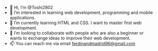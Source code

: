 - 👋 Hi, I’m @Toshi2802
- 👀 I’m interested in learning web development, programming and mobile applications.
- 🌱 I’m currently learning HTML and CSS. I want to master first web development.
- 💞️ I’m looking to collaborate with people who are also a beginner or wants to exchange ideas to improve their web development.
- 📫 You can reach me via email ferdinandmadrid96@gmail.com

<!---
Toshi2802/Toshi2802 is a ✨ special ✨ repository because its `README.md` (this file) appears on your GitHub profile.
You can click the Preview link to take a look at your changes.
--->
